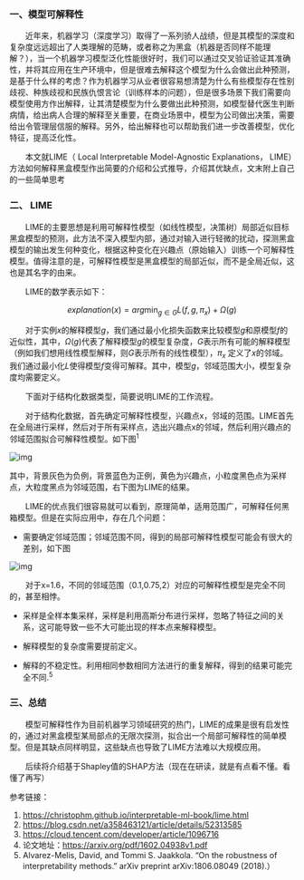 ### 一、模型可解释性

&ensp;&ensp;&ensp;&ensp;近年来，机器学习（深度学习）取得了一系列骄人战绩，但是其模型的深度和复杂度远远超出了人类理解的范畴，或者称之为黑盒（机器是否同样不能理解？），当一个机器学习模型泛化性能很好时，我们可以通过交叉验证验证其准确性，并将其应用在生产环境中，但是很难去解释这个模型为什么会做出此种预测，是基于什么样的考虑？作为机器学习从业者很容易想清楚为什么有些模型存在性别歧视、种族歧视和民族仇恨言论（训练样本的问题），但是很多场景下我们需要向模型使用方作出解释，让其清楚模型为什么要做出此种预测，如模型替代医生判断病情，给出病人合理的解释至关重要，在商业场景中，模型为公司做出决策，需要给出令管理层信服的解释。另外，给出解释也可以帮助我们进一步改善模型，优化特征，提高泛化性。

&ensp;&ensp;&ensp;&ensp;本文就LIME（ Local Interpretable Model-Agnostic Explanations， LIME）方法如何解释黑盒模型作出简要的介绍和公式推导，介绍其优缺点，文末附上自己的一些简单思考

### 二、 LIME

&ensp;&ensp;&ensp;&ensp;LIME的主要思想是利用可解释性模型（如线性模型，决策树）局部近似目标黑盒模型的预测，此方法不深入模型内部，通过对输入进行轻微的扰动，探测黑盒模型的输出发生何种变化，根据这种变化在兴趣点（原始输入）训练一个可解释性模型。值得注意的是，可解释性模型是黑盒模型的局部近似，而不是全局近似，这也是其名字的由来。

&ensp;&ensp;&ensp;&ensp;LIME的数学表示如下：    

$$
explanation(x)=arg\min_{g\in G}L(f,g,\pi_x)+\Omega(g)
$$


&ensp;&ensp;&ensp;&ensp;对于实例$x$的解释模型$g$，我们通过最小化损失函数来比较模型$g$和原模型$f$的近似性，其中，$\Omega (g)$代表了解释模型$g$的模型复杂度，$G$表示所有可能的解释模型（例如我们想用线性模型解释，则$G$表示所有的线性模型），$\pi_{x}$ 定义了$x$的邻域。我们通过最小化$L$使得模型$f$变得可解释。其中，模型$g$，邻域范围大小，模型复杂度均需要定义。

&ensp;&ensp;&ensp;&ensp;下面对于结构化数据类型，简要说明LIME的工作流程。

&ensp;&ensp;&ensp;&ensp;对于结构化数据，首先确定可解释性模型，兴趣点x，邻域的范围。LIME首先在全局进行采样，然后对于所有采样点，选出兴趣点x的邻域，然后利用兴趣点的邻域范围拟合可解释性模型。如下图$^1$

![img](https://pic1.zhimg.com/v2-0d68671e7981c94d03885d77130098bc_b.png)

其中，背景灰色为负例，背景蓝色为正例，黄色为兴趣点，小粒度黑色点为采样点，大粒度黑点为邻域范围，右下图为LIME的结果。

&ensp;&ensp;&ensp;&ensp;LIME的优点我们很容易就可以看到，原理简单，适用范围广，可解释任何黑箱模型。但是在实际应用中，存在几个问题：

- 需要确定邻域范围；邻域范围不同，得到的局部可解释性模型可能会有很大的差别，如下图


![img](https://pic1.zhimg.com/v2-9e7982fa7e0d5c0fc4cb2182988c6258_b.png)

&ensp;&ensp;&ensp;&ensp;对于x=1.6，不同的邻域范围（0.1,0.75,2）对应的可解释性模型是完全不同的，甚至相悖。

- 采样是全样本集采样，采样是利用高斯分布进行采样，忽略了特征之间的关系，这可能导致一些不大可能出现的样本点来解释模型。


- 解释模型的复杂度需要提前定义。


- 解释的不稳定性。利用相同参数相同方法进行的重复解释，得到的结果可能完全不同.$^5$

### 三、总结

&ensp;&ensp;&ensp;&ensp;模型可解释性作为目前机器学习领域研究的热门，LIME的成果是很有启发性的，通过对黑盒模型某局部点的无限次探测，拟合出一个局部可解释性的简单模型。但是其缺点同样明显，这些缺点也导致了LIME方法难以大规模应用。

&ensp;&ensp;&ensp;&ensp;后续将介绍基于Shapley值的SHAP方法（现在在研读，就是有点看不懂。看懂了再写）

参考链接：

1. https://christophm.github.io/interpretable-ml-book/lime.html 
2. https://blog.csdn.net/a358463121/article/details/52313585 
3. https://cloud.tencent.com/developer/article/1096716 
4. 论文地址：https://arxiv.org/pdf/1602.04938v1.pdf
5. Alvarez-Melis, David, and Tommi S. Jaakkola. “On the robustness of interpretability methods.” arXiv preprint arXiv:1806.08049 (2018).）